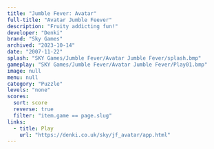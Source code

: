 ```yaml
---
title: "Jumble Fever: Avatar"
full-title: "Avatar Jumble Feever"
description: "Fruity addicting fun!"
developer: "Denki"
brand: "Sky Games"
archived: "2023-10-14"
date: "2007-11-22"
splash: "SKY Games/Jumble Fever/Avatar Jumble Fever/splash.bmp"
gameplay: "SKY Games/Jumble Fever/Avatar Jumble Fever/Play01.bmp"
image: null
menu: null
category: "Puzzle"
levels: "none"
scores:
  sort: score
  reverse: true
  filter: "item.game == page.slug"
links:
  - title: Play
    url: "https://denki.co.uk/sky/jf_avatar/app.html"
---
```

